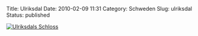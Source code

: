 Title: Ulriksdal
Date: 2010-02-09 11:31
Category: Schweden
Slug: ulriksdal
Status: published

[![Ulriksdals
Schloss](/pic/ulriksfranis_s.jpg "Ulriksdals Schloss")](/pic/ulriksfranis_l.jpg)

